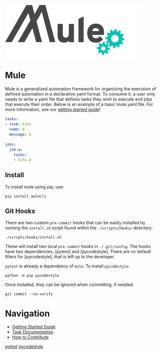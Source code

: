 ![Mule logo](docs/img/mule-logo.png)

# Mule

Mule is a generalized automation framework for organizing the execution of defined automation in a declarative yaml format. To consume it, a user only needs to write a yaml file that defines tasks they wish to execute and jobs that execute their order. Below is an example of a basic mule.yaml file. For more information, see our [getting started guide](docs/getting_started.md)!

```yaml
tasks:
- task: Echo
  name: A
  message: A

jobs:
  job-a:
    tasks:
    - Echo.A
```

## Install

To install mule using pip, use:

```
pip install mulecli
```

## Git Hooks

There are two custom `pre-commit` hooks that can be easily installed by running the `install.sh` script found within the `./scripts/hooks/` directory:

```
./scripts/hooks/install.sh
```

These will install two local `pre-commit` hooks in `./.git/config`. The hooks have two dependencies, [pytest] and [pycodestyle]. There are no default filters for [pycodestyle], that is left up to the developer.

`pytest` is already a dependency of `mule`. To install `pycodestyle`:

```
python -m pip pycodestyle
```

Once installed, they can be ignored when committing, if needed:

```
git commit --no-verify
```

# Navigation
* [Getting Started Guide](docs/getting_started.md)
* [Task Documentation](docs/tasks/README.md)
* [How to Contribute](docs/contribution.md)

[pytest](https://pypi.org/project/pytest/)
[pycodestyle](https://pypi.org/project/pycodestyle/)

